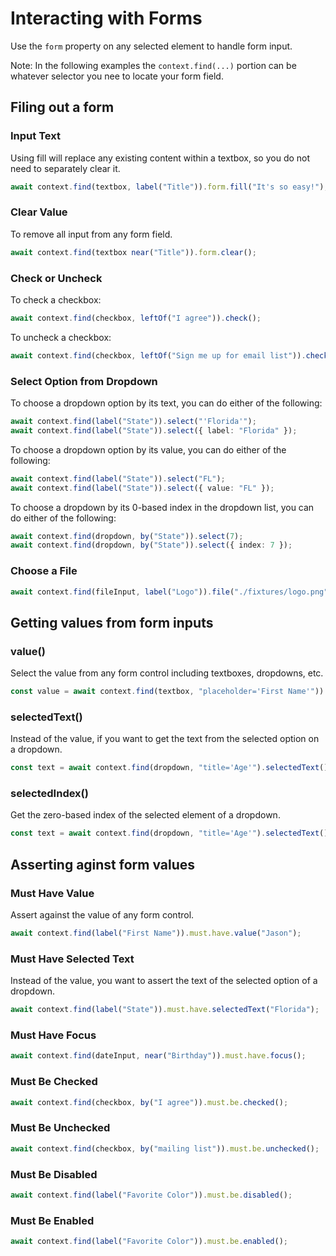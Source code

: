 # Interacting with Forms

Use the `form` property on any selected element to handle form input.

Note: In the following examples the `context.find(...)` portion can be whatever selector you nee to locate your form field.

## Filing out a form

### Input Text

Using fill will replace any existing content within a textbox, so you do not need to separately clear it.

```typescript
await context.find(textbox, label("Title")).form.fill("It's so easy!");
```

### Clear Value

To remove all input from any form field.

```typescript
await context.find(textbox near("Title")).form.clear();
```

### Check or Uncheck

To check a checkbox:

```typescript
await context.find(checkbox, leftOf("I agree")).check();
```

To uncheck a checkbox:

```typescript
await context.find(checkbox, leftOf("Sign me up for email list")).check(false);
```

### Select Option from Dropdown

To choose a dropdown option by its text, you can do either of the following:

```typescript
await context.find(label("State")).select("'Florida'");
await context.find(label("State")).select({ label: "Florida" });
```

To choose a dropdown option by its value, you can do either of the following:

```typescript
await context.find(label("State")).select("FL");
await context.find(label("State")).select({ value: "FL" });
```

To choose a dropdown by its 0-based index in the dropdown list, you can do either of the following:

```typescript
await context.find(dropdown, by("State")).select(7);
await context.find(dropdown, by("State")).select({ index: 7 });
```

### Choose a File

```typescript
await context.find(fileInput, label("Logo")).file("./fixtures/logo.png");
```

## Getting values from form inputs

### value()

Select the value from any form control including textboxes, dropdowns, etc.

```typescript
const value = await context.find(textbox, "placeholder='First Name'")).value();
```

### selectedText()

Instead of the value, if you want to get the text from the selected option on a dropdown.

```typescript
const text = await context.find(dropdown, "title='Age'").selectedText();
```

### selectedIndex()

Get the zero-based index of the selected element of a dropdown.

```typescript
const text = await context.find(dropdown, "title='Age'").selectedText();
```

## Asserting aginst form values

### Must Have Value

Assert against the value of any form control.

```typescript
await context.find(label("First Name")).must.have.value("Jason");
```

### Must Have Selected Text

Instead of the value, you want to assert the text of the selected option of a dropdown.

```typescript
await context.find(label("State")).must.have.selectedText("Florida");
```

### Must Have Focus

```typescript
await context.find(dateInput, near("Birthday")).must.have.focus();
```

### Must Be Checked

```typescript
await context.find(checkbox, by("I agree")).must.be.checked();
```

### Must Be Unchecked

```typescript
await context.find(checkbox, by("mailing list")).must.be.unchecked();
```

### Must Be Disabled

```typescript
await context.find(label("Favorite Color")).must.be.disabled();
```

### Must Be Enabled

```typescript
await context.find(label("Favorite Color")).must.be.enabled();
```

